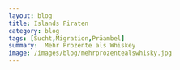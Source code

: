 ```yaml
---
layout: blog
title: Islands Piraten
category: blog
tags: [Sucht,Migration,Präambel]  
summary:  Mehr Prozente als Whiskey
image: /images/blog/mehrprozentealswhisky.jpg
---
```

